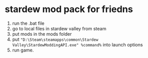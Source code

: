 # stardew mod pack for friedns

1. run the .bat file
2. go to local files in stardew valley from steam
3. put mods in the mods folder
4. put ```"D:\Steam\steamapps\common\Stardew Valley\StardewModdingAPI.exe" %command%``` into launch options
5. run game.
